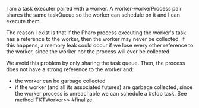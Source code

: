 I am a task executer paired with a worker. A worker-workerProcess pair shares the same taskQueue so the worker can schedule on it and I can execute them.

The reason I exist is that if the Pharo process executing the worker's task has a reference to the worker, then the worker may never be collected. If this happens, a memory leak could occur if we lose every other reference to the worker, since the worker nor the process will ever be collected.

We avoid this problem by only sharing the task queue. Then, the process does not have a strong reference to the worker and:
  - the worker can be garbage collected
  - if the worker (and all its associated futures) are garbage collected, since the worker process is unreachable we can schedule a #stop task. See method TKTWorker>> #finalize.